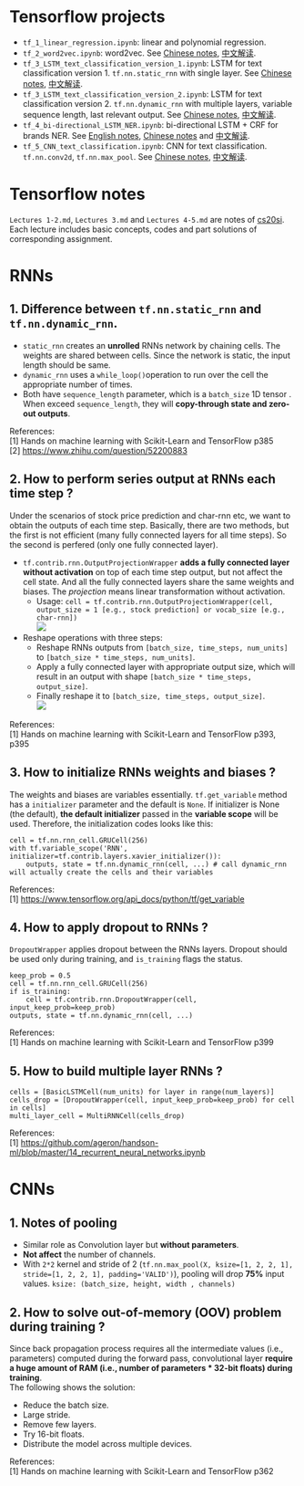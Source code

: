 # Tensorflow projects
- `tf_1_linear_regression.ipynb`: linear and polynomial regression.
- `tf_2_word2vec.ipynb`: word2vec. See [Chinese notes](http://url.cn/5PKmy7W), [中文解读](http://url.cn/5PKmy7W).
- `tf_3_LSTM_text_classification_version_1.ipynb`: LSTM for text classification version 1. `tf.nn.static_rnn` with single layer. See [Chinese notes](http://url.cn/5cLDOQI), [中文解读](http://url.cn/5cLDOQI).
- `tf_3_LSTM_text_classification_version_2.ipynb`: LSTM for text classification version 2. `tf.nn.dynamic_rnn` with multiple layers, variable sequence length, last relevant output. See [Chinese notes](http://url.cn/5w5VbaI), [中文解读](http://url.cn/5w5VbaI).
- `tf_4_bi-directional_LSTM_NER.ipynb`: bi-directional LSTM + CRF for brands NER. See [English notes](https://github.com/gaoisbest/NLP-Projects/blob/master/Sequence%20labeling%20-%20NER/README.md), [Chinese notes](http://url.cn/5fcC754) and [中文解读](http://url.cn/5fcC754).
- `tf_5_CNN_text_classification.ipynb`: CNN for text classification. `tf.nn.conv2d`, `tf.nn.max_pool`. See [Chinese notes](http://url.cn/5kW61T4), [中文解读](http://url.cn/5kW61T4).

# Tensorflow notes
`Lectures 1-2.md`, `Lectures 3.md` and `Lectures 4-5.md` are notes of [cs20si](http://web.stanford.edu/class/cs20si/). Each lecture includes basic concepts, codes and part solutions of corresponding assignment.

# RNNs
## 1. Difference between `tf.nn.static_rnn` and `tf.nn.dynamic_rnn`.
- `static_rnn` creates an **unrolled** RNNs network by chaining cells. The weights are shared between cells. Since the network is static, the input length should be same.
- `dynamic_rnn` uses a `while_loop()`operation to run over the cell the appropriate number of times.
- Both have `sequence_length` parameter, which is a `batch_size` 1D tensor . When exceed `sequence_length`, they will **copy-through state and zero-out outputs**.

References:  
[1] Hands on machine learning with Scikit-Learn and TensorFlow p385  
[2] https://www.zhihu.com/question/52200883

## 2. How to perform series output at RNNs each time step ?
Under the scenarios of stock price prediction and char-rnn etc, we want to obtain the outputs of each time step. Basically, there are two methods, but the first is not efficient (many fully connected layers for all time steps). So the second is perfered (only one fully connected layer).
- `tf.contrib.rnn.OutputProjectionWrapper` **adds a fully connected layer without activation** on top of each time step output, but not affect the cell state. And all the fully connected layers share the same weights and biases. The *projection* means linear transformation without activation.
  - Usage: `cell = tf.contrib.rnn.OutputProjectionWrapper(cell, output_size = 1 [e.g., stock prediction] or vocab_size [e.g., char-rnn])`  
![](https://github.com/gaoisbest/Tensorflow_notes_and_projects/blob/master/Q%26A_1_OutputProjectionWrapper.png)
- Reshape operations with three steps:
  - Reshape RNNs outputs from `[batch_size, time_steps, num_units]` to `[batch_size * time_steps, num_units]`.
  - Apply a fully connected layer with appropriate output size, which will result in an output with shape `[batch_size * time_steps, output_size]`.
  - Finally reshape it to `[batch_size, time_steps, output_size]`.  
![](https://github.com/gaoisbest/Tensorflow_notes_and_projects/blob/master/Q%26A_2_OutputProjection_Efficient.png)

References:  
[1] Hands on machine learning with Scikit-Learn and TensorFlow p393, p395

## 3. How to initialize RNNs weights and biases ?
The weights and biases are variables essentially. `tf.get_variable` method has a `initializer` parameter and the default is `None`. If initializer is None (the default), **the default initializer** passed in the **variable scope** will be used. Therefore, the initialization codes looks like this:

```
cell = tf.nn.rnn_cell.GRUCell(256)
with tf.variable_scope('RNN', initializer=tf.contrib.layers.xavier_initializer()):
    outputs, state = tf.nn.dynamic_rnn(cell, ...) # call dynamic_rnn will actually create the cells and their variables
```

References:  
[1] https://www.tensorflow.org/api_docs/python/tf/get_variable

## 4. How to apply dropout to RNNs ? 
`DropoutWrapper` applies dropout between the RNNs layers. Dropout should be used only during training, and `is_training` flags the status.
```
keep_prob = 0.5
cell = tf.nn.rnn_cell.GRUCell(256)
if is_training:
    cell = tf.contrib.rnn.DropoutWrapper(cell, input_keep_prob=keep_prob)
outputs, state = tf.nn.dynamic_rnn(cell, ...)
```

References:  
[1] Hands on machine learning with Scikit-Learn and TensorFlow p399  

## 5. How to build multiple layer RNNs ?
```
cells = [BasicLSTMCell(num_units) for layer in range(num_layers)]
cells_drop = [DropoutWrapper(cell, input_keep_prob=keep_prob) for cell in cells]
multi_layer_cell = MultiRNNCell(cells_drop)
```

References:  
[1] https://github.com/ageron/handson-ml/blob/master/14_recurrent_neural_networks.ipynb


# CNNs
## 1. Notes of pooling
- Similar role as Convolution layer but **without parameters**.
- **Not affect** the number of channels.
- With `2*2` kernel and stride of 2 (`tf.nn.max_pool(X, ksize=[1, 2, 2, 1], stride=[1, 2, 2, 1], padding='VALID')`), pooling will drop **75%** input values. `ksize: (batch_size, height, width , channels)` 


## 2. How to solve out-of-memory (OOV) problem during training ?
Since back propagation process requires all the intermediate values (i.e., parameters) computed during the forward pass, convolutional layer **require a huge amount of RAM (i.e., number of parameters * 32-bit floats) during training**.  
The following shows the solution:  
- Reduce the batch size.
- Large stride.
- Remove few layers.
- Try 16-bit floats.
- Distribute the model across multiple devices.

References:  
[1] Hands on machine learning with Scikit-Learn and TensorFlow p362

